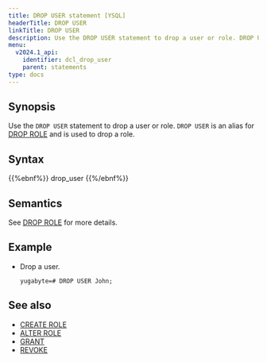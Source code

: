 ```yaml
---
title: DROP USER statement [YSQL]
headerTitle: DROP USER
linkTitle: DROP USER
description: Use the DROP USER statement to drop a user or role. DROP USER is an alias for DROP ROLE.
menu:
  v2024.1_api:
    identifier: dcl_drop_user
    parent: statements
type: docs
---
```


## Synopsis

Use the `DROP USER` statement to drop a user or role. `DROP USER` is an alias for [DROP ROLE](../dcl_drop_role) and is used to drop a role.

## Syntax

{{%ebnf%}}
  drop_user
{{%/ebnf%}}

## Semantics

See [DROP ROLE](../dcl_drop_role) for more details.

## Example

- Drop a user.

  ```plpgsql
  yugabyte=# DROP USER John;
  ```

## See also

- [CREATE ROLE](../dcl_create_role)
- [ALTER ROLE](../dcl_alter_role)
- [GRANT](../dcl_grant)
- [REVOKE](../dcl_revoke)
